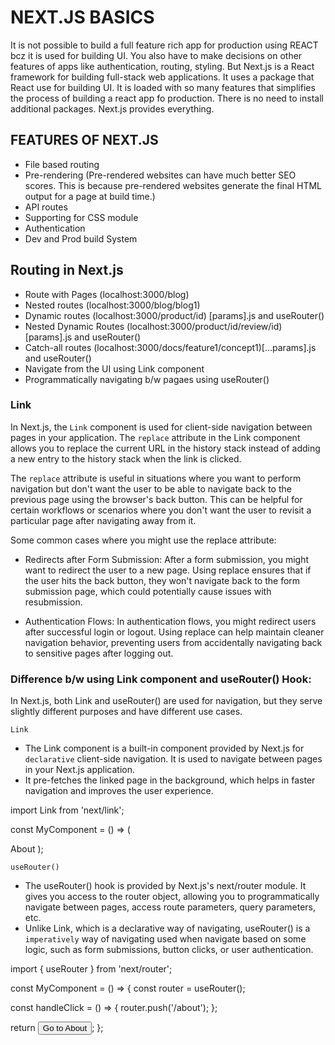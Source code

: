 # NEXT.JS BASICS

It is not possible to build a full feature rich app for production using REACT bcz it is used for building UI. You also have to make decisions on other features of apps like authentication, routing, styling.
But Next.js is a React framework for building full-stack web applications. It uses a package that React use for building UI. It is loaded with so many features that simplifies the process of building a react app fo production. There is no need to install additional packages. Next.js provides everything.

## FEATURES OF NEXT.JS

- File based routing
- Pre-rendering (Pre-rendered websites can have much better SEO scores. This is because pre-rendered websites generate the final HTML output for a page at build time.)
- API routes
- Supporting for CSS module
- Authentication
- Dev and Prod build System

## Routing in Next.js

- Route with Pages (localhost:3000/blog)
- Nested routes (localhost:3000/blog/blog1)
- Dynamic routes (localhost:3000/product/id) [params].js and useRouter()
- Nested Dynamic Routes (localhost:3000/product/id/review/id) [params].js and useRouter()
- Catch-all routes (localhost:3000/docs/feature1/concept1)[...params].js and useRouter()
- Navigate from the UI using Link component
- Programmatically navigating b/w pagaes using useRouter()

### Link

In Next.js, the `Link` component is used for client-side navigation between pages in your application. The `replace` attribute in the Link component allows you to replace the current URL in the history stack instead of adding a new entry to the history stack when the link is clicked.

The `replace` attribute is useful in situations where you want to perform navigation but don't want the user to be able to navigate back to the previous page using the browser's back button. This can be helpful for certain workflows or scenarios where you don't want the user to revisit a particular page after navigating away from it.

Some common cases where you might use the replace attribute:

- Redirects after Form Submission: After a form submission, you might want to redirect the user to a new page. Using replace ensures that if the user hits the back button, they won't navigate back to the form submission page, which could potentially cause issues with resubmission.

- Authentication Flows: In authentication flows, you might redirect users after successful login or logout. Using replace can help maintain cleaner navigation behavior, preventing users from accidentally navigating back to sensitive pages after logging out.

### Difference b/w using Link component and useRouter() Hook:

In Next.js, both Link and useRouter() are used for navigation, but they serve slightly different purposes and have different use cases.

`Link`

- The Link component is a built-in component provided by Next.js for `declarative` client-side navigation. It is used to navigate between pages in your Next.js application.
- It pre-fetches the linked page in the background, which helps in faster navigation and improves the user experience.

import Link from 'next/link';

const MyComponent = () => (

  <Link href="/about">
    <a>About</a>
  </Link>
);


`useRouter()`

- The useRouter() hook is provided by Next.js's next/router module. It gives you access to the router object, allowing you to programmatically navigate between pages, access route parameters, query parameters, etc.
- Unlike Link, which is a declarative way of navigating, useRouter() is a `imperatively` way of navigating used when navigate based on some logic, such as form submissions, button clicks, or user authentication.

import { useRouter } from 'next/router';

const MyComponent = () => {
const router = useRouter();

const handleClick = () => {
router.push('/about');
};

return <button onClick={handleClick}>Go to About</button>;
};



